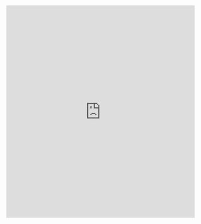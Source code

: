<p><iframe allowfullscreen width="100%" height="569" class="google-slides-iframe" frameborder="0" scrolling="no" src="https://docs.google.com/presentation/d/e/2PACX-1vQ10G1psBfZrEz9thsXuL8fa73yTTBr3siL_mx92I7dvH8ueufGqBwdYxc1bSlvCAygIKwWuRaKYz6G/embed?start=false&amp;loop=false&amp;delayms=3000"></iframe></p>